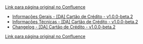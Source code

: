 [Link para página original no Confluence](https://openfinancebrasil.atlassian.net/wiki/spaces/OF/pages/223772706)

- [Informações Gerais - \[DA\]  Cartão de Crédito - v1.0.0-beta.2](../../../../../../../OF/Open%20Finance%20Brasil/Especifica%c3%a7%c3%b5es%20de%20APIs/Dados%20Abertos%20-%20DA/[DA]%20API%20-%20Cart%c3%a3o%20de%20Cr%c3%a9dito/Hist%c3%b3rico%20de%20Especifica%c3%a7%c3%b5es%20-%20[DA]%20Cart%c3%a3o%20de%20Cr%c3%a9dito/v1.0.0-beta.2%20-%20[DA]%20Cart%c3%a3o%20de%20Cr%c3%a9dito/Informa%c3%a7%c3%b5es%20Gerais%20-%20[DA]%20%20Cart%c3%a3o%20de%20Cr%c3%a9dito%20-%20v1.0.0-beta.2)
- [Informações Técnicas - \[DA\] Cartão de Crédito - v1.0.0-beta.2](../../../../../../../OF/Open%20Finance%20Brasil/Especifica%c3%a7%c3%b5es%20de%20APIs/Dados%20Abertos%20-%20DA/[DA]%20API%20-%20Cart%c3%a3o%20de%20Cr%c3%a9dito/Hist%c3%b3rico%20de%20Especifica%c3%a7%c3%b5es%20-%20[DA]%20Cart%c3%a3o%20de%20Cr%c3%a9dito/v1.0.0-beta.2%20-%20[DA]%20Cart%c3%a3o%20de%20Cr%c3%a9dito/Informa%c3%a7%c3%b5es%20T%c3%a9cnicas%20-%20[DA]%20Cart%c3%a3o%20de%20Cr%c3%a9dito%20-%20v1.0.0-beta.2)
- [Changelog - \[DA\] Cartão de Crédito - v1.0.0-beta.2](../../../../../../../OF/Open%20Finance%20Brasil/Especifica%c3%a7%c3%b5es%20de%20APIs/Dados%20Abertos%20-%20DA/[DA]%20API%20-%20Cart%c3%a3o%20de%20Cr%c3%a9dito/Hist%c3%b3rico%20de%20Especifica%c3%a7%c3%b5es%20-%20[DA]%20Cart%c3%a3o%20de%20Cr%c3%a9dito/v1.0.0-beta.2%20-%20[DA]%20Cart%c3%a3o%20de%20Cr%c3%a9dito/Changelog%20-%20[DA]%20Cart%c3%a3o%20de%20Cr%c3%a9dito%20-%20v1.0.0-beta.2)

[Link para página original no Confluence](https://openfinancebrasil.atlassian.net/wiki/spaces/OF/pages/223772706)